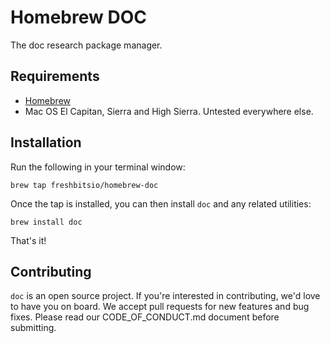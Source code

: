 Homebrew DOC
============

The doc research package manager.

## Requirements

* [Homebrew](https://github.com/Homebrew/brew)
* Mac OS El Capitan, Sierra and High Sierra. Untested everywhere else.

## Installation

Run the following in your terminal window:

    brew tap freshbitsio/homebrew-doc

Once the tap is installed, you can then install `doc` and any related utilities:

    brew install doc

That's it!

## Contributing

`doc` is an open source project. If you're interested in contributing, we'd love to
have you on board. We accept pull requests for new features and bug fixes. Please
read our CODE_OF_CONDUCT.md document before submitting.
